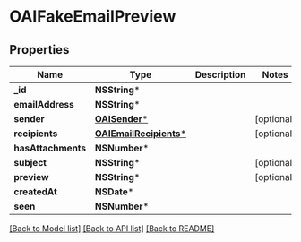 # OAIFakeEmailPreview

## Properties
Name | Type | Description | Notes
------------ | ------------- | ------------- | -------------
**_id** | **NSString*** |  | 
**emailAddress** | **NSString*** |  | 
**sender** | [**OAISender***](OAISender) |  | [optional] 
**recipients** | [**OAIEmailRecipients***](OAIEmailRecipients) |  | [optional] 
**hasAttachments** | **NSNumber*** |  | 
**subject** | **NSString*** |  | [optional] 
**preview** | **NSString*** |  | [optional] 
**createdAt** | **NSDate*** |  | 
**seen** | **NSNumber*** |  | 

[[Back to Model list]](../README#documentation-for-models) [[Back to API list]](../README#documentation-for-api-endpoints) [[Back to README]](../README)


